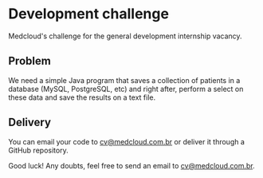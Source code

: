 # Development challenge
Medcloud's challenge for the general development internship vacancy.

## Problem
We need a simple Java program that saves a collection of patients in a database (MySQL, PostgreSQL, etc) and right after, perform a select on these data and save the results on a text file.

## Delivery
You can email your code to cv@medcloud.com.br or deliver it through a GitHub repository.

Good luck! Any doubts, feel free to send an email to cv@medcloud.com.br.

